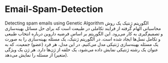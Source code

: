 # Email-Spam-Detection
Detecting spam emails using Genetic Algorithm
الگوریتم ژنتیک یک روش محاسباتی الهام گرفته از فرایند تکاملی در طبیعت است که برای حل مسائل بهینه‌سازی و تصمیم‌گیری به کار می‌رود. این الگوریتم بر اساس فرضیه داروین درباره انتخاب طبیعی و تکامل نسل‌ها ایجاد شده است.
در الگوریتم ژنتیک، یک مسئله بهینه‌سازی را به صورت یک مسئله بهینه‌سازی ژنتیکی مدل می‌کنیم. در این مدل، هر فرد (عضو) جمعیت، که به عنوان یک رشته ژنتیکی نمایش داده می‌شود، یک حلقه از ژن‌ها دارد. هر ژن یک ویژگی (متغیر) از مسئله را نمایش می‌دهد.
